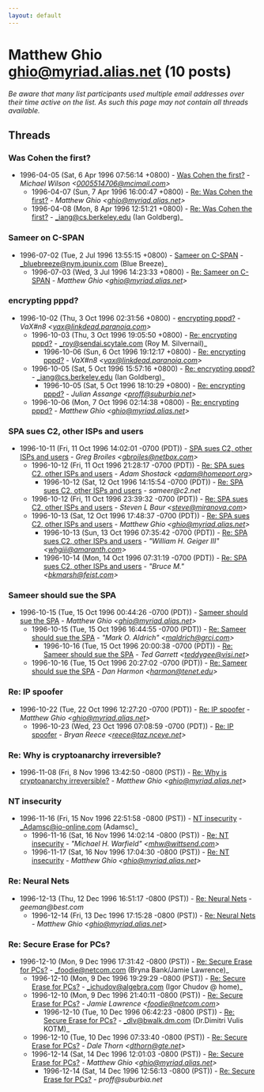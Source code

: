 ```yaml
---
layout: default
---
```


# Matthew Ghio <ghio@myriad.alias.net> (10 posts)

_Be aware that many list participants used multiple email addresses over their time active on the list. As such this page may not contain all threads available._

## Threads

### Was Cohen the first?
+ 1996-04-05 (Sat, 6 Apr 1996 07:56:14 +0800) - [Was Cohen the first?](/archive/1996/04/951c6487cbd3c27c5a3188fabe529d57654052531302352425debbcbbe27487e) - _Michael Wilson \<0005514706@mcimail.com\>_
  + 1996-04-07 (Sun, 7 Apr 1996 16:00:47 +0800) - [Re: Was Cohen the first?](/archive/1996/04/be1d80c77cf5a81c032dcd19270a5bf2923427f00d57205fe3b1eb6cc9159100) - _Matthew Ghio \<ghio@myriad.alias.net\>_
  + 1996-04-08 (Mon, 8 Apr 1996 12:51:21 +0800) - [Re: Was Cohen the first?](/archive/1996/04/e6ef8aca387d2c59e7de59494aab14b84708508aa6f2116623f77b64361a1f4e) - _iang@cs.berkeley.edu (Ian Goldberg)_

### Sameer on C-SPAN
+ 1996-07-02 (Tue, 2 Jul 1996 13:55:15 +0800) - [Sameer on C-SPAN](/archive/1996/07/7f59a1efab76e9f024ee917e5841fe4fcec2558626009149b00d898ae610cb77) - _bluebreeze@nym.jpunix.com (Blue Breeze)_
  + 1996-07-03 (Wed, 3 Jul 1996 14:23:33 +0800) - [Re: Sameer on C-SPAN](/archive/1996/07/3a31b0ed200eeda7f90e8a4ad8df213b063d77199b30446e806229d4fcee1ed4) - _Matthew Ghio \<ghio@myriad.alias.net\>_

### encrypting pppd?
+ 1996-10-02 (Thu, 3 Oct 1996 02:31:56 +0800) - [encrypting pppd?](/archive/1996/10/8baa33a12ab323da3919806cb91895913d6bbbc87517ed0455367788ca8d5885) - _VaX#n8 \<vax@linkdead.paranoia.com\>_
  + 1996-10-03 (Thu, 3 Oct 1996 19:05:50 +0800) - [Re: encrypting pppd?](/archive/1996/10/e3aa09768f709cbfe99128b6a0f580b1a7ac91344a47977c1c96ad5cc18a5437) - _roy@sendai.scytale.com (Roy M. Silvernail)_
    + 1996-10-06 (Sun, 6 Oct 1996 19:12:17 +0800) - [Re: encrypting pppd?](/archive/1996/10/930bd02ccbc3acb1730a53acaa400a762d5014d60749c81436f9adb9fc300d6c) - _VaX#n8 \<vax@linkdead.paranoia.com\>_
  + 1996-10-05 (Sat, 5 Oct 1996 15:57:16 +0800) - [Re: encrypting pppd?](/archive/1996/10/085abaad600e7896a4cbace4c3fa3761d5dd1c2b7e881f21bc2a48e368aad77e) - _iang@cs.berkeley.edu (Ian Goldberg)_
    + 1996-10-05 (Sat, 5 Oct 1996 18:10:29 +0800) - [Re: encrypting pppd?](/archive/1996/10/d1e877b7d83225c2157e6b369f92f1c775202e410bde45a84ef044e6ef9e1ead) - _Julian Assange \<proff@suburbia.net\>_
  + 1996-10-06 (Mon, 7 Oct 1996 02:14:38 +0800) - [Re: encrypting pppd?](/archive/1996/10/c85457a7493aef31d604547f35b01456cd5d1368e5b80375cd7bafcb2d20516c) - _Matthew Ghio \<ghio@myriad.alias.net\>_

### SPA sues C2, other ISPs and users
+ 1996-10-11 (Fri, 11 Oct 1996 14:02:01 -0700 (PDT)) - [SPA sues C2, other ISPs and users](/archive/1996/10/8df1d2f9798984351f6978ec8b0b7593e57c51bb84da42a9c2caf16fd7efba79) - _Greg Broiles \<gbroiles@netbox.com\>_
  + 1996-10-12 (Fri, 11 Oct 1996 21:28:17 -0700 (PDT)) - [Re: SPA sues C2, other ISPs and users](/archive/1996/10/2a280b54979b7b278fe8800bd33cbdcbe571791086a0b620c1b58bdc4b283ee2) - _Adam Shostack \<adam@homeport.org\>_
    + 1996-10-12 (Sat, 12 Oct 1996 14:15:54 -0700 (PDT)) - [Re: SPA sues C2, other ISPs and users](/archive/1996/10/9b5c49ee2f35dcf72bfb42a48da0afd1e433577b6b109b28964b14516d089cd5) - _sameer@c2.net_
  + 1996-10-12 (Fri, 11 Oct 1996 23:39:32 -0700 (PDT)) - [Re: SPA sues C2, other ISPs and users](/archive/1996/10/37bea5237294a810a69e42eb737b8c48321effb0a6b610e9bfe11881ebb39ee7) - _Steven L Baur \<steve@miranova.com\>_
  + 1996-10-13 (Sat, 12 Oct 1996 17:48:37 -0700 (PDT)) - [Re: SPA sues C2, other ISPs and users](/archive/1996/10/a203a92574f1f4f6c76112a3a9d267f9b30a63dcaeb71e1c7ed98672f4c0d992) - _Matthew Ghio \<ghio@myriad.alias.net\>_
    + 1996-10-13 (Sun, 13 Oct 1996 07:35:42 -0700 (PDT)) - [Re: SPA sues C2, other ISPs and users](/archive/1996/10/0257543f52eccb94438ddacb353592d7cd4c8830ce20518e495850cdbdc2fee5) - _"William H. Geiger III" \<whgiii@amaranth.com\>_
    + 1996-10-14 (Mon, 14 Oct 1996 07:31:19 -0700 (PDT)) - [Re: SPA sues C2, other ISPs and users](/archive/1996/10/1a014da1bd1f3b4f6a3382dd237e4b17d35d16d1c617ce95dea9998d25f64932) - _"Bruce M." \<bkmarsh@feist.com\>_

### Sameer should sue the SPA
+ 1996-10-15 (Tue, 15 Oct 1996 00:44:26 -0700 (PDT)) - [Sameer should sue the SPA](/archive/1996/10/2e1039c0b48cbf77bc49a00a12083bfe73f04d9d33c847762d5f6801e528d9ee) - _Matthew Ghio \<ghio@myriad.alias.net\>_
  + 1996-10-15 (Tue, 15 Oct 1996 16:44:55 -0700 (PDT)) - [Re: Sameer should sue the SPA](/archive/1996/10/352438f2b0532490ad48ebef22d97a55f72e2d1b27dc7807fe901de52d0de994) - _"Mark O. Aldrich" \<maldrich@grci.com\>_
    + 1996-10-16 (Tue, 15 Oct 1996 20:00:38 -0700 (PDT)) - [Re: Sameer should sue the SPA](/archive/1996/10/f34f26e9f7495f24ce0f1190147a82445f79c32d1accfdf6f30b91cffc3c3e59) - _Ted Garrett \<teddygee@visi.net\>_
  + 1996-10-16 (Tue, 15 Oct 1996 20:27:02 -0700 (PDT)) - [Re: Sameer should sue the SPA](/archive/1996/10/e855969baee2d37451b017a4ae8bb5ac6f54d8a48eaf05b3b4495c072532f338) - _Dan Harmon \<harmon@tenet.edu\>_

### Re: IP spoofer
+ 1996-10-22 (Tue, 22 Oct 1996 12:27:20 -0700 (PDT)) - [Re: IP spoofer](/archive/1996/10/c20a3c926750fe6fbc6320fc908638d823ce03de0e2ace60c0ece0bcba5cf783) - _Matthew Ghio \<ghio@myriad.alias.net\>_
  + 1996-10-23 (Wed, 23 Oct 1996 07:08:59 -0700 (PDT)) - [Re: IP spoofer](/archive/1996/10/b4b3869855ab0a9057d6040f0566bac3bd1a49e23b2a054cb0cc257f472ec6d4) - _Bryan Reece \<reece@taz.nceye.net\>_

### Re: Why is cryptoanarchy irreversible?
+ 1996-11-08 (Fri, 8 Nov 1996 13:42:50 -0800 (PST)) - [Re: Why is cryptoanarchy irreversible?](/archive/1996/11/32d3279f663f6da3ad93156c5b095c85b070163f5d9e7b3e3949f146fb0b0886) - _Matthew Ghio \<ghio@myriad.alias.net\>_

### NT insecurity
+ 1996-11-16 (Fri, 15 Nov 1996 22:51:58 -0800 (PST)) - [NT insecurity](/archive/1996/11/9056309f4456ec676e2be4f40e50794d2d8c5ba467296ecb0c6358c16b18da28) - _Adamsc@io-online.com (Adamsc)_
  + 1996-11-16 (Sat, 16 Nov 1996 14:02:14 -0800 (PST)) - [Re: NT insecurity](/archive/1996/11/282031e5c0cca2039caedee3a87fe353e730d141d14e17da864ef9fd7b0652c7) - _"Michael H. Warfield" \<mhw@wittsend.com\>_
  + 1996-11-17 (Sat, 16 Nov 1996 17:04:30 -0800 (PST)) - [Re: NT insecurity](/archive/1996/11/86cca4e6a42b78ce891645ec3a41ba27ef8296209c6197186bf18391239c83a7) - _Matthew Ghio \<ghio@myriad.alias.net\>_

### Re: Neural Nets
+ 1996-12-13 (Thu, 12 Dec 1996 16:51:17 -0800 (PST)) - [Re: Neural Nets](/archive/1996/12/386b2b01458a66c0966ca20fc2048f3e595122f2d735977c3db95b658742fd17) - _geeman@best.com_
  + 1996-12-14 (Fri, 13 Dec 1996 17:15:28 -0800 (PST)) - [Re: Neural Nets](/archive/1996/12/f4ef96a82d4ece1a9ca45ba6600ad3327ab7a69b5ca84821364f77b75a828fbd) - _Matthew Ghio \<ghio@myriad.alias.net\>_

### Re: Secure Erase for PCs?
+ 1996-12-10 (Mon, 9 Dec 1996 17:31:42 -0800 (PST)) - [Re: Secure Erase for PCs?](/archive/1996/12/58a56451da3b7c83669e64df917343bf170c969f20a420ddb4e3925f50e21556) - _foodie@netcom.com (Bryna Bank/Jamie Lawrence)_
  + 1996-12-10 (Mon, 9 Dec 1996 19:29:29 -0800 (PST)) - [Re: Secure Erase for PCs?](/archive/1996/12/7d74385090f2170b23eeb578fdc65fec760b1b403bfcddfe7a78b7bec3323e32) - _ichudov@algebra.com (Igor Chudov @ home)_
  + 1996-12-10 (Mon, 9 Dec 1996 21:40:11 -0800 (PST)) - [Re: Secure Erase for PCs?](/archive/1996/12/86ef81c9cab87c715d7dc4480595af83b60bf63cce91845a40d76d38a1cd68eb) - _Jamie Lawrence \<foodie@netcom.com\>_
    + 1996-12-10 (Tue, 10 Dec 1996 06:42:23 -0800 (PST)) - [Re: Secure Erase for PCs?](/archive/1996/12/4e23615dd807606eb23acea34a9cabaf7731880c64f8e61051dce1706b2499ba) - _dlv@bwalk.dm.com (Dr.Dimitri Vulis KOTM)_
  + 1996-12-10 (Tue, 10 Dec 1996 07:33:40 -0800 (PST)) - [Re: Secure Erase for PCs?](/archive/1996/12/b0985537e7733e23f1a0b1d1010de44963474571ee53205bbc3963ca947f62c3) - _Dale Thorn \<dthorn@gte.net\>_
  + 1996-12-14 (Sat, 14 Dec 1996 12:01:03 -0800 (PST)) - [Re: Secure Erase for PCs?](/archive/1996/12/880bb38f0991cd714f6851212f974cac00635c9e2ac7c9b4c363728dfa8e5bd4) - _Matthew Ghio \<ghio@myriad.alias.net\>_
    + 1996-12-14 (Sat, 14 Dec 1996 12:56:13 -0800 (PST)) - [Re: Secure Erase for PCs?](/archive/1996/12/81d5f0ab1dc7b9600829666847bd1a36ee9114d352c1f52729aa63d77c01cb34) - _proff@suburbia.net_

